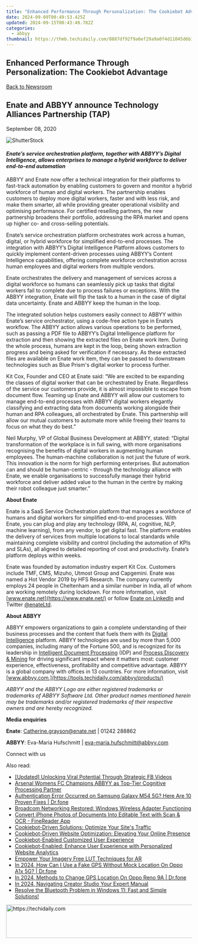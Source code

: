 ```yaml
---
title: "Enhanced Performance Through Personalization: The Cookiebot Advantage"
date: 2024-09-09T00:49:53.425Z
updated: 2024-09-15T00:43:49.782Z
categories:
  - abbyy
thumbnail: https://thmb.techidaily.com/8887df92f9a6ef29a9a0f4d11045d6b1c0399eebd3f27cb0d07dfb8b59734a92.jpg
---
```


## Enhanced Performance Through Personalization: The Cookiebot Advantage

[Back to Newsroom](https://tools.techidaily.com/abbyy/products/)

## Enate and ABBYY announce Technology Alliances Partnership (TAP)

September 08, 2020

![ShutterStock](https://content.abbyy.com/-/media/project/abbyy/abbyy/branchtemplates/shutterstock_1272462163_1296-x-729.jpg?h=729&iar=0&w=1296)

#### _**Enate’s service orchestration platform, together with ABBYY’s Digital Intelligence, allows enterprises to manage a hybrid workforce to deliver end-to-end automation**_

ABBYY and Enate now offer a technical integration for their platforms to fast-track automation by enabling customers to govern and monitor a hybrid workforce of human and digital workers. The partnership enables customers to deploy more digital workers, faster and with less risk, and make them smarter, all while providing greater operational visibility and optimising performance. For certified reselling partners, the new partnership broadens their portfolio, addressing the RPA market and opens up higher co- and cross-selling potentials.

Enate’s service orchestration platform orchestrates work across a human, digital, or hybrid workforce for simplified end-to-end processes. The integration with ABBYY’s Digital Intelligence Platform allows customers to quickly implement content-driven processes using ABBYY’s Content Intelligence capabilities, offering complete workforce orchestration across human employees and digital workers from multiple vendors.

Enate orchestrates the delivery and management of services across a digital workforce so humans can seamlessly pick up tasks that digital workers fail to complete due to process failures or exceptions. With the ABBYY integration, Enate will flip the task to a human in the case of digital data uncertainty. Enate and ABBYY keep the human in the loop.

The integrated solution helps customers easily connect to ABBYY within Enate’s service orchestrator, using a code-free action type in Enate’s workflow. The ABBYY action allows various operations to be performed, such as passing a PDF file to ABBYY’s Digital Intelligence platform for extraction and then showing the extracted files on Enate work item. During the whole process, humans are kept in the loop, being shown extraction progress and being asked for verification if necessary. As these extracted files are available on Enate work item, they can be passed to downstream technologies such as Blue Prism's digital worker to process further.

Kit Cox, Founder and CEO at Enate said: “We are excited to be expanding the classes of digital worker that can be orchestrated by Enate. Regardless of the service our customers provide, it is almost impossible to escape from document flow. Teaming up Enate and ABBYY will allow our customers to manage end-to-end processes with ABBYY digital workers elegantly classifying and extracting data from documents working alongside their human and RPA colleagues, all orchestrated by Enate. This partnership will allow our mutual customers to automate more while freeing their teams to focus on what they do best.”

Neil Murphy, VP of Global Business Development at ABBYY, stated: “Digital transformation of the workplace is in full swing, with more organisations recognising the benefits of digital workers in augmenting human employees. The human-machine collaboration is not just the future of work. This innovation is the norm for high performing enterprises. But automation can and should be human-centric - through the technology alliance with Enate, we enable organisations to successfully manage their hybrid workforce and deliver added value to the human in the centre by making their robot colleague just smarter.”

**About Enate**

Enate is a SaaS Service Orchestration platform that manages a workforce of humans and digital workers for simplified end-to-end processes. With Enate, you can plug and play any technology (RPA, AI, cognitive, NLP, machine learning), from any vendor, to get digital fast. The platform enables the delivery of services from multiple locations to local standards while maintaining complete visibility and control (including the automation of KPIs and SLAs), all aligned to detailed reporting of cost and productivity. Enate’s platform deploys within weeks.

Enate was founded by automation industry expert Kit Cox. Customers include TMF, CMS, Mizuho, Utmost Group and Capgemini. Enate was named a Hot Vendor 2019 by HFS Research. The company currently employs 24 people in Cheltenham and a similar number in India, all of whom are working remotely during lockdown. For more information, visit [www.enate.net](https://www.enate.net/) or follow [Enate on LinkedIn](https://www.linkedin.com/company/enate/) and Twitter [@enateLtd](https://twitter.com/eNateLtd).

**About ABBYY**

ABBYY empowers organizations to gain a complete understanding of their business processes and the content that fuels them with its [Digital Intelligence](https://tools.techidaily.com/abbyy/products/) platform. ABBYY technologies are used by more than 5,000 companies, including many of the Fortune 500, and is recognized for its leadership in [Intelligent Document Processing](https://tools.techidaily.com/abbyy/products/) (IDP) and [Process Discovery & Mining](https://tools.techidaily.com/abbyy/products/) for driving significant impact where it matters most: customer experience, effectiveness, profitability and competitive advantage. ABBYY is a global company with offices in 13 countries. For more information, visit [www.abbyy.com.](https://tools.techidaily.com/abbyy/products/)

_ABBYY and the ABBYY Logo are either registered trademarks or trademarks of ABBYY Software Ltd. Other product names mentioned herein may be trademarks and/or registered trademarks of their respective owners and are hereby recognized._

**Media enquiries**

**Enate**: [Catherine.grayson@enate.net](https://tools.techidaily.com/abbyy/products/) | 01242 288862

**ABBYY**: Eva-Maria Hufschmitt | [eva-maria.hufschmitt@abbyy.com](https://tools.techidaily.com/abbyy/products/)

Connect with us

<ins class="adsbygoogle"
     style="display:block"
     data-ad-format="autorelaxed"
     data-ad-client="ca-pub-7571918770474297"
     data-ad-slot="1223367746"></ins>

<ins class="adsbygoogle"
     style="display:block"
     data-ad-client="ca-pub-7571918770474297"
     data-ad-slot="8358498916"
     data-ad-format="auto"
     data-full-width-responsive="true"></ins>

<span class="atpl-alsoreadstyle">Also read:</span>
<div><ul>
<li><a href="https://facebook-clips.techidaily.com/updated-unlocking-viral-potential-through-strategic-fb-videos/"><u>[Updated] Unlocking Viral Potential Through Strategic FB Videos</u></a></li>
<li><a href="https://solve-marvelous.techidaily.com/arsenal-womens-fc-champions-abbyy-as-top-tier-cognitive-processing-partner/"><u>Arsenal Womens FC Champions ABBYY as Top-Tier Cognitive Processing Partner</u></a></li>
<li><a href="https://howto.techidaily.com/authentication-error-occurred-on-samsung-galaxy-m54-5g-here-are-10-proven-fixes-drfone-by-drfone-fix-android-problems-fix-android-problems/"><u>Authentication Error Occurred on Samsung Galaxy M54 5G? Here Are 10 Proven Fixes | Dr.fone</u></a></li>
<li><a href="https://driver-error.techidaily.com/broadcom-networking-restored-windows-wireless-adapter-functioning/"><u>Broadcom Networking Restored: Windows Wireless Adapter Functioning</u></a></li>
<li><a href="https://solve-marvelous.techidaily.com/convert-iphone-photos-of-documents-into-editable-text-with-scan-and-ocr-finereader-app/"><u>Convert iPhone Photos of Documents Into Editable Text with Scan & OCR - FineReader App</u></a></li>
<li><a href="https://solve-marvelous.techidaily.com/cookiebot-driven-solutions-optimize-your-sites-traffic/"><u>Cookiebot-Driven Solutions: Optimize Your Site's Traffic</u></a></li>
<li><a href="https://solve-marvelous.techidaily.com/cookiebot-driven-website-optimization-elevating-your-online-presence/"><u>Cookiebot-Driven Website Optimization: Elevating Your Online Presence</u></a></li>
<li><a href="https://solve-marvelous.techidaily.com/cookiebot-enabled-customized-user-experience/"><u>Cookiebot-Enabled Customized User Experience</u></a></li>
<li><a href="https://solve-marvelous.techidaily.com/cookiebot-enabled-enhance-user-experience-with-personalized-website-analytics/"><u>Cookiebot-Enabled: Enhance User Experience with Personalized Website Analytics</u></a></li>
<li><a href="https://extra-tips.techidaily.com/empower-your-imagery-free-lut-techniques-for-ar/"><u>Empower Your Imagery Free LUT Techniques for AR</u></a></li>
<li><a href="https://review-topics.techidaily.com/in-2024-how-can-i-use-a-fake-gps-without-mock-location-on-oppo-a1x-5g-drfone-by-drfone-virtual-android/"><u>In 2024, How Can I Use a Fake GPS Without Mock Location On Oppo A1x 5G? | Dr.fone</u></a></li>
<li><a href="https://phone-solutions.techidaily.com/in-2024-methods-to-change-gps-location-on-oppo-reno-9a-drfone-by-drfone-virtual-android/"><u>In 2024, Methods to Change GPS Location On Oppo Reno 9A | Dr.fone</u></a></li>
<li><a href="https://youtube-stream.techidaily.com/in-2024-navigating-creator-studio-your-expert-manual/"><u>In 2024, Navigating Creator Studio Your Expert Manual</u></a></li>
<li><a href="https://common-error.techidaily.com/resolve-the-bluetooth-problem-in-windows-11-fast-and-simple-solutions/"><u>Resolve the Bluetooth Problem in Windows 11: Fast and Simple Solutions!</u></a></li>
</ul></div>

<!-- affiliate ads begin -->
<a href="https://ephamedtechinc.pxf.io/c/5597632/2126492/26400" target="_top" id="2126492">
  <img src="//a.impactradius-go.com/display-ad/26400-2126492" border="0" alt="https://techidaily.com" width="640" height="90"/>
</a>
<img height="0" width="0" src="https://ephamedtechinc.pxf.io/i/5597632/2126492/26400" style="position:absolute;visibility:hidden;" border="0" />
<!-- affiliate ads end -->

